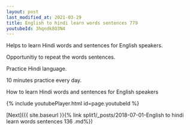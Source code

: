 ```yaml
---
layout: post
last_modified_at: 2021-03-29
title: English to hindi learn words sentences 779 
youtubeId: 3hqndk8O3N4
---
```

 
 
Helps to learn Hindi words and sentences for English speakers.

Opportunitiy to repeat the words sentences. 

Practice Hindi language. 
 
10 minutes practice every day. 
 
How to learn Hindi words and sentences for English speakers 
 
{% include youtubePlayer.html id=page.youtubeId %}
 
 
[Next]({{ site.baseurl }}{% link  split1/_posts/2018-07-01-English to hindi learn words sentences 136 .md%})
 
